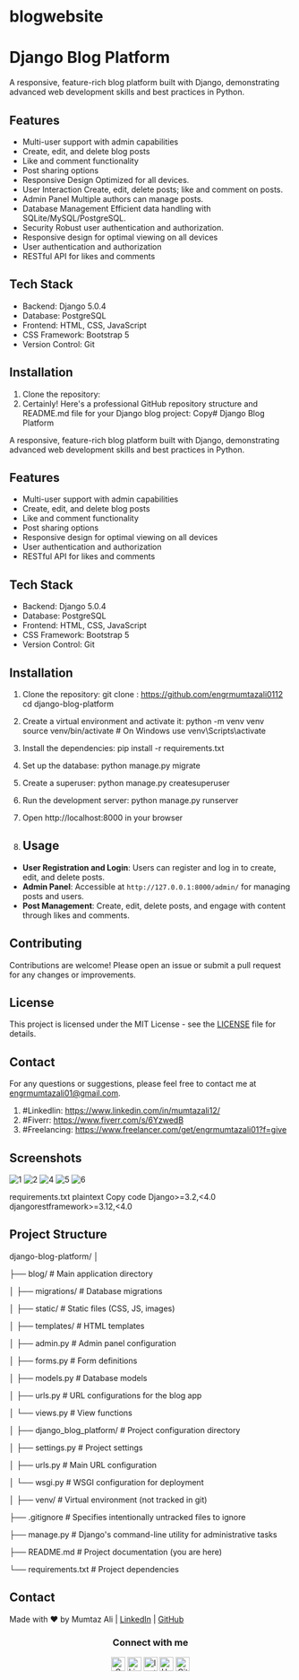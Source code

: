 # blogwebsite
# Django Blog Platform

A responsive, feature-rich blog platform built with Django, demonstrating advanced web development skills and best practices in Python.

## Features

- Multi-user support with admin capabilities
- Create, edit, and delete blog posts
- Like and comment functionality
- Post sharing options
- Responsive Design Optimized for all devices.
- User Interaction Create, edit, delete posts; like and comment on posts.
- Admin Panel Multiple authors can manage posts.
- Database Management Efficient data handling with SQLite/MySQL/PostgreSQL.
- Security Robust user authentication and authorization.
- Responsive design for optimal viewing on all devices
- User authentication and authorization
- RESTful API for likes and comments

## Tech Stack

- Backend: Django 5.0.4
- Database: PostgreSQL
- Frontend: HTML, CSS, JavaScript
- CSS Framework: Bootstrap 5
- Version Control: Git

## Installation

1. Clone the repository:
2. Certainly! Here's a professional GitHub repository structure and README.md file for your Django blog project:
Copy# Django Blog Platform

A responsive, feature-rich blog platform built with Django, demonstrating advanced web development skills and best practices in Python.

## Features

- Multi-user support with admin capabilities
- Create, edit, and delete blog posts
- Like and comment functionality
- Post sharing options
- Responsive design for optimal viewing on all devices
- User authentication and authorization
- RESTful API for likes and comments

## Tech Stack

- Backend: Django 5.0.4
- Database: PostgreSQL
- Frontend: HTML, CSS, JavaScript
- CSS Framework: Bootstrap 5
- Version Control: Git

## Installation

1. Clone the repository:
git clone : https://github.com/engrmumtazali0112
cd django-blog-platform

2. Create a virtual environment and activate it:
python -m venv venv
source venv/bin/activate  # On Windows use venv\Scripts\activate

3. Install the dependencies:
pip install -r requirements.txt

4. Set up the database:
python manage.py migrate

5. Create a superuser:
python manage.py createsuperuser

6. Run the development server:
python manage.py runserver

7. Open http://localhost:8000 in your browser
8. ## Usage

- **User Registration and Login**: Users can register and log in to create, edit, and delete posts.
- **Admin Panel**: Accessible at `http://127.0.0.1:8000/admin/` for managing posts and users.
- **Post Management**: Create, edit, delete posts, and engage with content through likes and comments.

## Contributing

Contributions are welcome! Please open an issue or submit a pull request for any changes or improvements.

## License

This project is licensed under the MIT License - see the [LICENSE](LICENSE) file for details.

## Contact

For any questions or suggestions, please feel free to contact me at engrmumtazali01@gmail.com.
1. #Linkedlin: https://www.linkedin.com/in/mumtazali12/
2. #Fiverr: https://www.fiverr.com/s/6YzwedB
3. #Freelancing: https://www.freelancer.com/get/engrmumtazali01?f=give




## Screenshots

![1](https://github.com/engrmumtazali0112/blogwebsite/assets/156393630/8d4f6bb2-e737-40c9-ba9d-463461cfaace)
![2](https://github.com/engrmumtazali0112/blogwebsite/assets/156393630/c61708fd-af23-4c56-a3db-2a6ccd246ee1)
![4](https://github.com/engrmumtazali0112/blogwebsite/assets/156393630/66d001a7-4aae-4bc3-bfad-0cd3428a2ecd)
![5](https://github.com/engrmumtazali0112/blogwebsite/assets/156393630/73c3b66a-c999-46af-a095-74b17d1796c9)
![6](https://github.com/engrmumtazali0112/blogwebsite/assets/156393630/8b961fd1-ec57-4d16-adaf-c0003bb915c7)





requirements.txt
plaintext
Copy code
Django>=3.2,<4.0
djangorestframework>=3.12,<4.0

## Project Structure
django-blog-platform/
│

├── blog/                  # Main application directory

│   ├── migrations/        # Database migrations

│   ├── static/            # Static files (CSS, JS, images)

│   ├── templates/         # HTML templates

│   ├── admin.py           # Admin panel configuration

│   ├── forms.py           # Form definitions

│   ├── models.py          # Database models

│   ├── urls.py            # URL configurations for the blog app

│   └── views.py           # View functions

│
├── django_blog_platform/  # Project configuration directory

│   ├── settings.py        # Project settings

│   ├── urls.py            # Main URL configuration

│   └── wsgi.py            # WSGI configuration for deployment

│
├── venv/                  # Virtual environment (not tracked in git)

├── .gitignore             # Specifies intentionally untracked files to ignore

├── manage.py              # Django's command-line utility for administrative tasks

├── README.md              # Project documentation (you are here)

└── requirements.txt       # Project dependencies

## Contact
Made with ❤️ by Mumtaz Ali | [LinkedIn](https://www.linkedin.com/in/mumtaz-ali) | [GitHub](https://github.com/engrmumtazali0112)
<div align="center">
<h3> Connect with me
</h3> 
<p align="center">
    <a href="mailto:engrmumtazali01@gmail.com" target="_blank"><img alt="Gmail" width="25px" src="https://github.com/TheDudeThatCode/TheDudeThatCode/blob/master/Assets/Gmail.svg"></a> 
    <a href="https://www.linkedin.com/in/mumtazali12/" target="_blank"><img alt="LinkedIn" width="25px" src="https://github.com/TheDudeThatCode/TheDudeThatCode/blob/master/Assets/Linkedin.svg"></a>
    <a href="https://www.instagram.com/its_maliyzi?igsh=MWR1Y2x1a2xpazBpOA==" target="_blank"><img alt="Instagram" width="25px" src="https://github.com/TheDudeThatCode/TheDudeThatCode/blob/master/Assets/Instagram.svg"></a>
    <a href="https://www.hackerrank.com/profile/engrmumtazali01" target="_blank"><img alt="HackerRank" width="25px" src="https://github.com/TheDudeThatCode/TheDudeThatCode/blob/master/Assets/HackerRank.svg"></a>
    <a href="https://github.com/engrmumtazali0112" target="_blank"><img src="https://cdn.svgporn.com/logos/github-icon.svg" alt="Github logo" width="25px"></a>
</p>  
